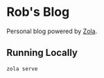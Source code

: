 # Rob's Blog

Personal blog powered by [Zola](https://github.com/getzola/zola).

## Running Locally

```sh
zola serve
```
